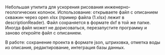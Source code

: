 Небольшая утилита для ускорения рисования инженерно-геологических колонок.
Использование: открываете файл с описанием скважин через open xlsx (пример файла (1.xlsx) лежит в descriptionReader).
Файл сохраняется в формате dxf в той же папке. Иногда файл может не дорисоваться, перезапустите программу и заново откройте файл с описанием.

В работе: сохранение проекта в формате json, штриховка, отметка воды из описания, редактирование, интеграция базы данных.
